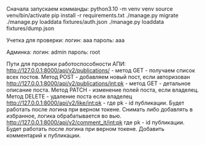 Сначала запускаем комманды:
python3.10 -m venv venv 
source venv/bin/activate 
pip install -r requirements.txt
./manage.py migrate
./manage.py loaddata fixtures/auth.json
./manage.py loaddata fixtures/dump.json

Учетка для проверки:
логин: aaa
пароль: aaa

Админка:
логин: admin
пароль: root

Пути для проверки работоспособности АПИ:
http://127.0.0.1:8000/api/v2/publications/  - метод GET - получаем список всех постов. Метод POST - добавляем новый пост, если авторизован
http://127.0.0.1:8000/api/v2/publications/<int:pk> - метод GET - детальное описание поста. 
Метод PATCH - изменение полей поста, если владелец. Метод DELETE - удаление поста если владелец
http://127.0.0.1:8000/api/v2/like/<int:pk> - где pk - id публикации. Будет работать после логина при верном токене. Снимать либо добавлять в избранное, логика обрабатывается во вью. 
http://127.0.0.1:8000/api/v2/comment_it/<int:pk> где pk - id публикации. Будет работать после логина при верном токене. Добавить комментарий к публикации.  

